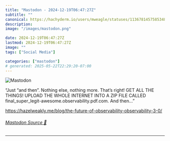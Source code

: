 ```yaml
---
title: "Mastodon - 2024-12-19T06:47:27Z"
subtitle: ""
canonical: https://hachyderm.io/users/mweagle/statuses/113678145758534815
description:
image: "/images/mastodon.png"

date: 2024-12-19T06:47:27Z
lastmod: 2024-12-19T06:47:27Z
image: ""
tags: ["Social Media"]

categories: ["mastodon"]
# generated: 2025-05-22T22:29:20-07:00
---
```

![Mastodon](/images/mastodon.png)

<p>“Just “and then”. Nothing else, nothing more. That’s right! GET ALL THE THINGS! UPLOAD THE WHOLE INTERNET INTO A ZIP FILE CALLED final_super_legit-awesome.observability.pdf.com. And then…”</p><p><a href="https://hazelweakly.me/blog/the-future-of-observability-observability-3-0/" target="_blank" rel="nofollow noopener noreferrer" translate="no"><span class="invisible">https://</span><span class="ellipsis">hazelweakly.me/blog/the-future</span><span class="invisible">-of-observability-observability-3-0/</span></a></p>


###### [Mastodon Source 🐘](https://hachyderm.io/@mweagle/113678145758534815)

___
